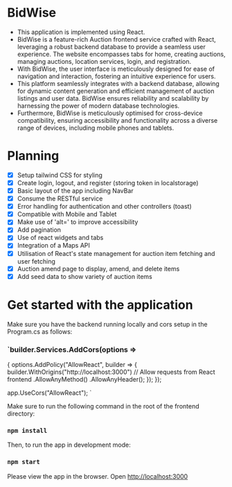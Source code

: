 # BidWise

* This application is implemented using React.
* BidWise is a feature-rich Auction frontend service crafted with React, leveraging a robust backend database to provide a seamless user experience. The website encompasses tabs for home, creating auctions, managing auctions, location services, login, and registration.
* With BidWise, the user interface is meticulously designed for ease of navigation and interaction, fostering an intuitive experience for users.
* This platform seamlessly integrates with a backend database, allowing for dynamic content generation and efficient management of auction listings and user data. BidWise ensures reliability and scalability by harnessing the power of modern database technologies.
* Furthermore, BidWise is meticulously optimised for cross-device compatibility, ensuring accessibility and functionality across a diverse range of devices, including mobile phones and tablets.

# Planning

- [x] Setup tailwind CSS for styling
- [x] Create login, logout, and register (storing token in localstorage)
- [x] Basic layout of the app including NavBar
- [x] Consume the RESTful service
- [x] Error handling for authentication and other controllers (toast)
- [x] Compatible with Mobile and Tablet
- [x] Make use of 'alt=' to improve accessibility
- [x] Add pagination
- [x] Use of react widgets and tabs
- [x] Integration of a Maps API
- [x] Utilisation of React's state management for auction item fetching and user fetching
- [x] Auction amend page to display, amend, and delete items
- [X] Add seed data to show variety of auction items

# Get started with the application

Make sure you have the backend running locally and cors setup in the Program.cs as follows:

### `builder.Services.AddCors(options =>
{
    options.AddPolicy("AllowReact", builder =>
    {
        builder.WithOrigins("http://localhost:3000") // Allow requests from React frontend
               .AllowAnyMethod()
               .AllowAnyHeader();
    });
});

app.UseCors("AllowReact");
`

Make sure to run the following command in the root of the frontend directory:

### `npm install`

Then, to run the app in development mode:

### `npm start`

Please view the app in the browser. Open [http://localhost:3000](http://localhost:3000)

